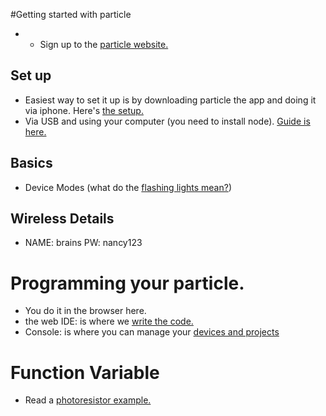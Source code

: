#Getting started with particle
* * Sign up to the [particle website.](https://www.particle.io/)

## Set up
* Easiest way to set it up is by downloading particle the app and doing it via iphone. Here's [the setup.](https://docs.particle.io/guide/getting-started/start/photon/)
* Via USB and using your computer (you need to install node). [Guide is here.](https://docs.particle.io/guide/getting-started/connect/photon/)

## Basics
* Device Modes (what do the [flashing lights mean?](https://docs.particle.io/guide/getting-started/modes/photon/))

## Wireless Details
* NAME: brains PW: nancy123

# Programming your particle.
* You do it in the browser here.
* the web IDE: is where we [write the code.](https://build.particle.io/build/new)
* Console: is where you can manage your [devices and projects](https://console.particle.io/devices)

# Function Variable
* Read a [photoresistor example.](https://docs.particle.io/guide/getting-started/examples/electron/#read-your-photoresistor-function-and-variable)

